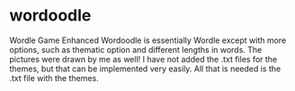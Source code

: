 # wordoodle
Wordle Game Enhanced
Wordoodle is essentially Wordle except with more options, such as thematic option and different 
lengths in words. The pictures were drawn by me as well! I have not added the .txt files for the
themes, but that can be implemented very easily. All that is needed is the .txt file with the themes.

